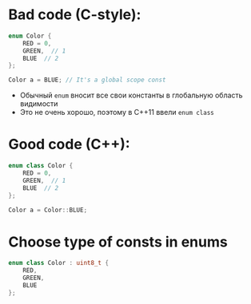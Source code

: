 # Bad code (C-style):
```c
enum Color {
	RED = 0,
	GREEN,  // 1
	BLUE  // 2
};

Color a = BLUE; // It's a global scope const
```
- Обычный `enum` вносит все свои константы в глобальную область видимости
- Это не очень хорошо, поэтому в C++11 ввели `enum class`

# Good code (C++):
```cpp
enum class Color {
	RED = 0,
	GREEN,  // 1
	BLUE  // 2
};

Color a = Color::BLUE;
```
# Choose type of consts in enums
```cpp
enum class Color : uint8_t {
	RED,
	GREEN,
	BLUE
};
```
